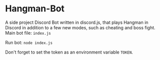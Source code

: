 # Hangman-Bot
A side project Discord Bot written in discord.js, that plays Hangman in Discord in addition to a few new modes, such as cheating and boss fight.
Main bot file: `index.js`

Run bot: `node index.js`

Don't forget to set the token as an environment variable `TOKEN`.
